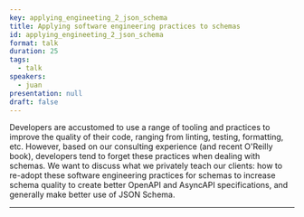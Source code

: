 ```yaml
---
key: applying_engineeting_2_json_schema
title: Applying software engineering practices to schemas
id: applying_engineeting_2_json_schema
format: talk
duration: 25
tags:
  - talk
speakers:
  - juan
presentation: null
draft: false
---
```


Developers are accustomed to use a range of tooling and practices to improve the quality of their code, ranging from linting, testing, formatting, etc. However, based on our consulting experience (and recent O'Reilly book), developers tend to forget these practices when dealing with schemas. We want to discuss what we privately teach our clients: how to re-adopt these software engineering practices for schemas to increase schema quality to create better OpenAPI and AsyncAPI specifications, and generally make better use of JSON Schema.

---



